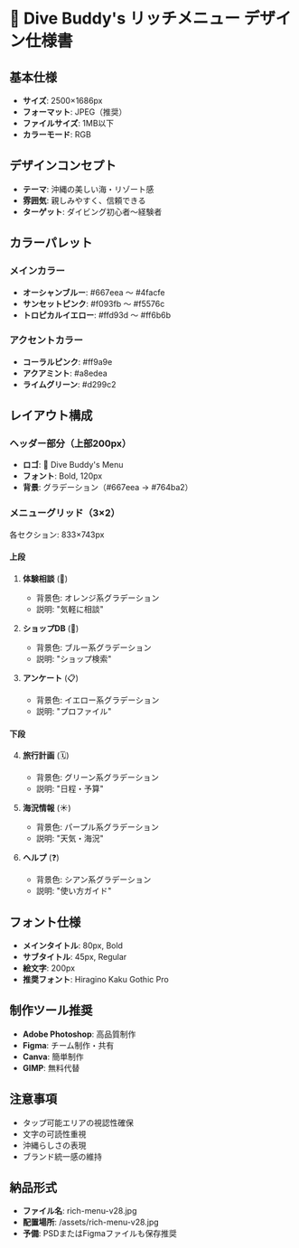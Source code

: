 
# 🎨 Dive Buddy's リッチメニュー デザイン仕様書

## 基本仕様
- **サイズ**: 2500×1686px
- **フォーマット**: JPEG（推奨）
- **ファイルサイズ**: 1MB以下
- **カラーモード**: RGB

## デザインコンセプト
- **テーマ**: 沖縄の美しい海・リゾート感
- **雰囲気**: 親しみやすく、信頼できる
- **ターゲット**: ダイビング初心者〜経験者

## カラーパレット

### メインカラー
- **オーシャンブルー**: #667eea 〜 #4facfe
- **サンセットピンク**: #f093fb 〜 #f5576c
- **トロピカルイエロー**: #ffd93d 〜 #ff6b6b

### アクセントカラー
- **コーラルピンク**: #ff9a9e
- **アクアミント**: #a8edea
- **ライムグリーン**: #d299c2

## レイアウト構成

### ヘッダー部分（上部200px）
- **ロゴ**: 🌺 Dive Buddy's Menu
- **フォント**: Bold, 120px
- **背景**: グラデーション（#667eea → #764ba2）

### メニューグリッド（3×2）
各セクション: 833×743px

#### 上段
1. **体験相談** (🤿)
   - 背景色: オレンジ系グラデーション
   - 説明: "気軽に相談"

2. **ショップDB** (🏪)
   - 背景色: ブルー系グラデーション
   - 説明: "ショップ検索"

3. **アンケート** (📋)
   - 背景色: イエロー系グラデーション
   - 説明: "プロファイル"

#### 下段
4. **旅行計画** (🗓️)
   - 背景色: グリーン系グラデーション
   - 説明: "日程・予算"

5. **海況情報** (☀️)
   - 背景色: パープル系グラデーション
   - 説明: "天気・海況"

6. **ヘルプ** (❓)
   - 背景色: シアン系グラデーション
   - 説明: "使い方ガイド"

## フォント仕様
- **メインタイトル**: 80px, Bold
- **サブタイトル**: 45px, Regular
- **絵文字**: 200px
- **推奨フォント**: Hiragino Kaku Gothic Pro

## 制作ツール推奨
- **Adobe Photoshop**: 高品質制作
- **Figma**: チーム制作・共有
- **Canva**: 簡単制作
- **GIMP**: 無料代替

## 注意事項
- タップ可能エリアの視認性確保
- 文字の可読性重視
- 沖縄らしさの表現
- ブランド統一感の維持

## 納品形式
- **ファイル名**: rich-menu-v28.jpg
- **配置場所**: /assets/rich-menu-v28.jpg
- **予備**: PSDまたはFigmaファイルも保存推奨
